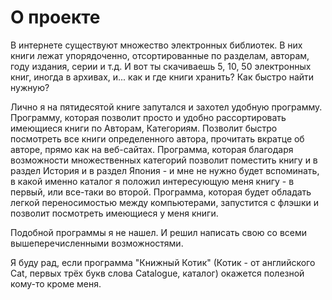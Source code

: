 # О проекте #

В интернете существуют множество электронных библиотек. В них книги лежат упорядоченно, отсортированные по разделам, авторам, году издания, серии и т.д. И вот ты скачиваешь 5, 10, 50 электронных книг, иногда в архивах, и... как и где книги хранить? Как быстро найти нужную?

Лично я на пятидесятой книге запутался и захотел удобную программу. Программу, которая позволит просто и удобно рассортировать имеющиеся книги по Авторам, Категориям. Позволит быстро посмотреть все книги определенного автора, прочитать вкратце об авторе, прямо как на веб-сайтах. Программа, которая благодаря возможности множественных категорий позволит поместить книгу и в раздел История и в раздел Япония - и мне не нужно будет вспоминать, в какой именно каталог я положил интересующую меня книгу - в первый, или все-таки во второй. Программа, которая будет обладать легкой переносимостью между компьютерами, запустится с флэшки и позволит посмотреть имеющиеся у меня книги.

Подобной программы я не нашел. И решил написать свою со всеми вышеперечисленными возможностями.

Я буду рад, если программа "Книжный Котик" (Котик - от английского Cat, первых трёх букв слова Catalogue, каталог) окажется полезной кому-то кроме меня.